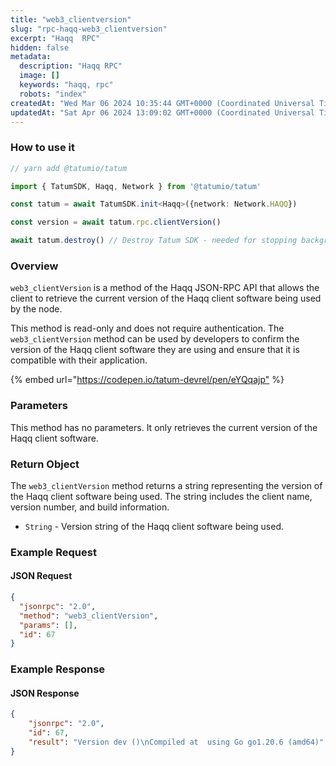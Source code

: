 ```yaml
---
title: "web3_clientversion"
slug: "rpc-haqq-web3_clientversion"
excerpt: "Haqq  RPC"
hidden: false
metadata: 
  description: "Haqq RPC"
  image: []
  keywords: "haqq, rpc"
  robots: "index"
createdAt: "Wed Mar 06 2024 10:35:44 GMT+0000 (Coordinated Universal Time)"
updatedAt: "Sat Apr 06 2024 13:09:02 GMT+0000 (Coordinated Universal Time)"
---
```




### How to use it



```typescript
// yarn add @tatumio/tatum

import { TatumSDK, Haqq, Network } from '@tatumio/tatum'

const tatum = await TatumSDK.init<Haqq>({network: Network.HAQQ})

const version = await tatum.rpc.clientVersion()

await tatum.destroy() // Destroy Tatum SDK - needed for stopping background jobs
```



### Overview

`web3_clientVersion` is a method of the Haqq JSON-RPC API that allows the client to retrieve the current version of the Haqq client software being used by the node.

This method is read-only and does not require authentication. The `web3_clientVersion` method can be used by developers to confirm the version of the Haqq client software they are using and ensure that it is compatible with their application.

{% embed url="<https://codepen.io/tatum-devrel/pen/eYQqajp"> %}

### Parameters

This method has no parameters. It only retrieves the current version of the Haqq client software.

### Return Object

The `web3_clientVersion` method returns a string representing the version of the Haqq client software being used. The string includes the client name, version number, and build information.

- `String` - Version string of the Haqq client software being used.

### Example Request

#### JSON Request

```json
{
  "jsonrpc": "2.0",
  "method": "web3_clientVersion",
  "params": [],
  "id": 67
}
```

### Example Response

#### JSON Response

```json
{
    "jsonrpc": "2.0",
    "id": 67,
    "result": "Version dev ()\nCompiled at  using Go go1.20.6 (amd64)"
}
```
